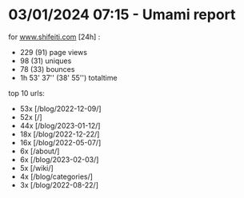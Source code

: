 # 03/01/2024 07:15 - Umami report
for www.shifeiti.com [24h] :

 - 229 (91) page views
 - 98 (31) uniques
 - 78 (33) bounces
 - 1h 53' 37'' (38' 55'') totaltime


top 10 urls:
 - 53x [/blog/2022-12-09/]
 - 52x [/]
 - 44x [/blog/2023-01-12/]
 - 18x [/blog/2022-12-22/]
 - 16x [/blog/2022-05-07/]
 - 6x [/about/]
 - 6x [/blog/2023-02-03/]
 - 5x [/wiki/]
 - 4x [/blog/categories/]
 - 3x [/blog/2022-08-22/]


